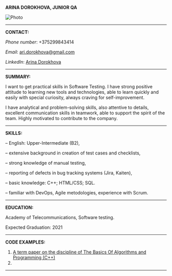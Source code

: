 **ARINA DOROKHOVA, JUNIOR QA**

![Photo]("C:\Users\arishka\rsschool-cv\photo_arina_dorokhova.jpg")

------------

**CONTACT:**

*Phone number*: +375299843414

*Email*: ari.dorokhova@gmail.com

*LinkedIn*: [Arina Dorokhova](https://www.linkedin.com/in/arina-dorokhova-445a71209/)

-----------

**SUMMARY:**

 I want to get practical skills in Software Testing. I have strong positive attitude to learning new tools and technologies, able to learn quickly and easily with special curiosity, always craving for self-improvement. 
 
 I have analytical and problem-solving skills, also attentive to details, excellent communication skills in teamwork, able to support the spirit of the team. Highly motivated to contribute to the company.

-----------

**SKILLS:**

– English: Upper-Intermediate (B2),

– extensive background in creation of test cases and checklists,

– strong knowledge of manual testing,

– reporting of defects in bug tracking systems (Jira, Kaiten),

– basic knowledge: C++; HTML/CSS; SQL.

– familiar with DevOps, Agile metodologies, experience with Scrum.

-----------   

**EDUCATION:**

Academy of Telecommunications, Software testing.

Expected Graduation: 2021

-----------

**CODE EXAMPLES:**

1. [A term paper on the discipline of The Basics Of Algorithms and Programming (C++)](https://github.com/hhaze17/example)
2. 

-----------